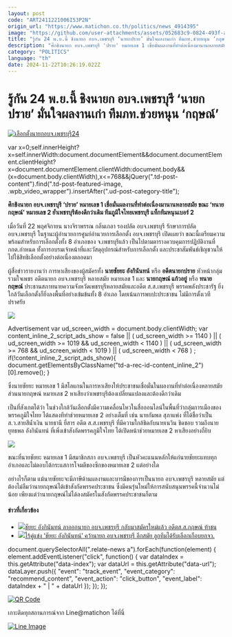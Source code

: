 ```yaml
---
layout: post
code: "ART2411221006IS3P2N"
origin_url: "https://www.matichon.co.th/politics/news_4914395"
image: "https://github.com/user-attachments/assets/052683c9-0824-493f-a5d0-30d35ac44f9a"
title: "รู้กัน 24 พ.ย.นี้ ชิงนายก อบจ.เพชรบุรี ‘นายกปราย’ มั่นใจผลงานเก่า ทีมภท.ช่วยหนุน ‘กฤษณ์’"
description: "ศึกชิงนายก อบจ.เพชรบุรี 'ปราย' หมายเลข 1 เชื่อมั่นผลงานที่ทำต่อเนื่องมานานหลายสมัย ขณะ 'ทนายกฤษณ์' หมายเลข 2 ย้ำเพชรบุรีต้องดีกว่าเดิม ทีมภูมิใจไทยเพชรบุรี"
category: "POLITICS"
language: "th"
date: 2024-11-22T10:26:19.022Z
---
```


# รู้กัน 24 พ.ย.นี้ ชิงนายก อบจ.เพชรบุรี ‘นายกปราย’ มั่นใจผลงานเก่า ทีมภท.ช่วยหนุน ‘กฤษณ์’

[![](https://www.matichon.co.th/wp-content/uploads/2024/11/เลือกตั้งนายกอบจ.เพชรบุรี24.jpg "เลือกตั้งนายกอบจ.เพชรบุรี24")](https://www.matichon.co.th/wp-content/uploads/2024/11/เลือกตั้งนายกอบจ.เพชรบุรี24.jpg)

var x=0;self.innerHeight?x=self.innerWidth:document.documentElement&&document.documentElement.clientHeight?x=document.documentElement.clientWidth:document.body&&(x=document.body.clientWidth),x<=768&&jQuery(".td-post-content").find(".td-post-featured-image, .wpb\_video\_wrapper").insertAfter(".ud-post-category-title");

**ศึกชิงนายก อบจ.เพชรบุรี ‘ปราย’ หมายเลข 1 เชื่อมั่นผลงานที่ทำต่อเนื่องมานานหลายสมัย ขณะ ‘ทนายกฤษณ์’ หมายเลข 2 ย้ำเพชรบุรีต้องดีกว่าเดิม ทีมภูมิใจไทยเพชรบุรี แท็กทีมหนุนเบอร์ 2**

เมื่อวันที่ 22 พฤศจิกายน นางจิราพรรณ กลิ่นเกลา รองปลัด อบจ.เพชรบุรี รักษาการปลัด อบจ.เพชรบุรี ในฐานะผู้อำนวยการศูนย์อำนวยการเลือกตั้ง อบจ.เพชรบุรี เปิดเผยว่า ขณะนี้เตรียมความพร้อมสำหรับการเลือกตั้งทั้ง 8 อำเภอของ จ.เพชรบุรีแล้ว เป็นไปตามตารางควบคุมการปฏิบัติงานที่ กกต.กำหนด ทั้งการอบรมเจ้าหน้าที่และวัสดุอุปกรณ์สำหรับการเลือกตั้ง และประชาสัมพันธ์เชิญชวนให้ไปใช้สิทธิเลือกตั้งอย่างต่อเนื่องตลอดมา

ผู้สื่อข่าวรายงานว่า การหาเสียงของผู้สมัครทั้ง **นายชัยยะ อังกินันทน์** หรือ **อดีตนายกปราย** หัวหน้ากลุ่มรวมใจเพชร อดีตนายก อบจ.เพชรบุรี หลายสมัย หมายเลข 1 และ **นายกฤษณ์ แก้วอยู่** หรือ **ทนายกฤษณ์** ประธานสภาทนายความจังหวัดเพชรบุรีหลายสมัยและอดีต ส.ส.เพชรบุรี พรรคพลังประชารัฐ ยิ่งใกล้วันเลือกตั้งก็ยิ่งลงพื้นที่อย่างเข้มข้นทั้ง 8 อำเภอ โดยเน้นการพบปะประชาชน ไม่มีการตั้งเวทีปราศรัย

![](https://www.matichon.co.th/wp-content/uploads/2024/11/509466.jpg)

Advertisement var ud\_screen\_width = document.body.clientWidth; var content\_inline\_2\_script\_ads\_show = false || ( ud\_screen\_width >= 1140 ) || ( ud\_screen\_width >= 1019 && ud\_screen\_width < 1140 ) || ( ud\_screen\_width >= 768 && ud\_screen\_width < 1019 ) || ( ud\_screen\_width < 768 ) ; if(!content\_inline\_2\_script\_ads\_show){ document.getElementsByClassName("td-a-rec-id-content\_inline\_2")\[0\].remove(); }

ซึ่งนายชัยยะ หมายเลข 1 มีสโลแกนในการหาเสียงให้ประชาชนเชื่อมั่นในผลงานที่ทำต่อเนื่องหลายสมัย ส่วนนายกฤษณ์ หมายเลข 2 หาเสียงว่าเพชรบุรีต้องเปลี่ยนแปลงและต้องดีกว่าเดิม

เป็นที่สังเกตได้ว่า ในช่วงใกล้วันเลือกตั้งมีความเคลื่อนไหวในสื่อออนไลน์ในพื้นที่ว่ากลุ่มการเมืองของพรรคภูมิใจไทย ได้แสดงทีท่าช่วยหมายเลข 2 อย่างเต็มที่ เช่น นายกัมพล สุภาแพ่ง ที่ได้ชื่อว่าเป็น ส.ว.สายสีน้ำเงิน นายธานี ยี่สาร อดีต ส.ส.เพชรบุรี ที่มีความใกล้ชิดกับนายเนวิน ชิดชอบ รวมถึงนายยุทธพล อังกินันทน์ ที่เพิ่งเข้าสังกัดพรรคภูมิใจไทย ได้เปิดหน้าช่วยหมายเลข 2 หาเสียงอย่างถี่ยิบ

![](https://www.matichon.co.th/wp-content/uploads/2024/11/463456098_942927957855019_4682629240891203709_n.jpg)

ขณะที่นายชัยยะ หมายเลข 1 มีสมาชิกสภา อบจ.เพชรบุรี เป็นหัวคะแนนหลักให้แก่นายชัยยะแทบทุกอำเภอและไม่ตอบโต้กระแสการโจมตีของซีกของหมายเลข 2 แต่อย่างใด

อย่างไรก็ตาม แม้นายชัยยะจะมีภาษีด้านผลงานและบารมีของการเป็นนายก อบจ.เพชรบุรี หลายสมัย แต่ต้องไม่ลืมว่านายกฤษณ์ได้เข้าสังกัดพรรคประชาชน ซึ่งมีคนรุ่นใหม่ให้การสนับสนุนพรรคนี้จำนวนไม่น้อย เพียงแต่ว่านายกฤษณ์ไม่ได้ลงสมัครในสังกัดพรรคประชาชนก็ตาม

#### ข่าวที่เกี่ยวข้อง

*   [![](https://www.matichon.co.th/wp-content/uploads/2024/10/ชัยยะ-กฤษณ์.jpg)ชัยยะ อังกินันทน์ ลาออกนายก อบจ.เพชรบุรี กลับมาสมัครใหม่แล้ว อดีตส.ส.กฤษณ์ ท้าชน](https://www.matichon.co.th/region/news_4845910)
*   [![](https://www.matichon.co.th/wp-content/uploads/2020/12/ชนะเลือกตั้ง.jpg)ไร้คู่แข่ง ‘ชัยยะ อังกินันทน์’ คว้านายก อบจ.เพชรบุรี อีกสมัย ลูกทีมได้รับเลือกเกือบยกจว.](https://www.matichon.co.th/politics/news_2494194)

document.querySelectorAll(".relate-news a").forEach(function(element) { element.addEventListener("click", function() { var dataIndex = this.getAttribute("data-index"); var dataUrl = this.getAttribute("data-url"); dataLayer.push({ "event": "track\_event", "event\_category": "recommend\_content", "event\_action": "click\_button", "event\_label": dataIndex + " | " + dataUrl }); }); });

[![QR Code](https://www.matichon.co.th/wp-content/uploads/2023/07/wob1371z.jpg)](https://lin.ee/ht0nDxX)

เกาะติดทุกสถานการณ์จาก Line@matichon ได้ที่นี่

[![Line Image](https://www.matichon.co.th/wp-content/uploads/2023/07/th.png)](https://lin.ee/ht0nDxX)
